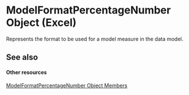 
# ModelFormatPercentageNumber Object (Excel)

Represents the format to be used for a model measure in the data model.


## See also


#### Other resources


[ModelFormatPercentageNumber Object Members](fb78ca5c-4505-a475-92ee-2c7f12d1b2d7.md)
